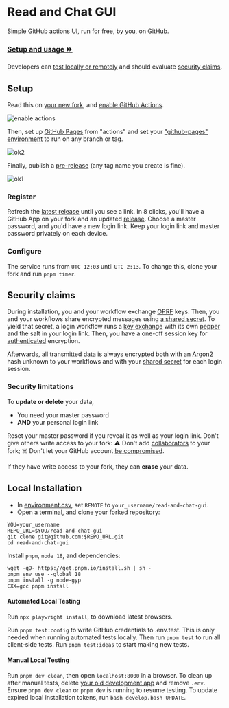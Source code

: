 # Read and Chat GUI

Simple GitHub actions UI, run for free, by you, on GitHub.

### [Setup and usage ⏩](#setup)

Developers can [test locally or remotely](#testing) and should evaluate [security claims](#security-claims).

## Setup

Read this on [your new fork][FORK_THIS], and [enable GitHub Actions](../../actions).

![enable actions](https://user-images.githubusercontent.com/75504552/219168117-532b555a-c1ea-4745-92fc-a4ffbf4ada8a.png)

Then, set up [GitHub Pages](../../settings/pages) from "actions" and set your ["github-pages" environment](../../settings/environments) to run on any branch or tag.

![ok2](https://user-images.githubusercontent.com/75504552/219478867-95cbae17-8888-4348-9fbe-dec7a85e6726.png)


Finally, publish a [pre-release](../../releases/new) (any tag name you create is fine).

![ok1](https://user-images.githubusercontent.com/75504552/219478759-32a4a252-ab3b-4530-bc6a-e561bf933d64.png)


### Register

Refresh the [latest release](../../releases/latest) until you see a link. In 8 clicks, you'll have a GitHub App on your fork and an updated [release](../../releases/latest). Choose a master password, and you'd have a new login link. Keep your login link and master password privately on each device.

### Configure

The service runs from `UTC 12:03` until `UTC 2:13`. To change this, clone your fork and run `pnpm timer`.

## Security claims

During installation, you and your workflow exchange [OPRF][OPRF] keys. Then, you and your workflows share encrypted messages using [a shared secret][PAKE]. To yield that secret, a login workflow runs a [key exchange][PAKE] with its own [pepper][OPRF] and the salt in your login link. Then, you have a one-off session key for [authenticated][GCM] encryption.

Afterwards, all transmitted data is always encrypted both with an [Argon2][Argon2] hash unknown to your workflows and with your [shared secret][PAKE] for each login session.

### Security limitations

To **update or delete** your data, 
- You need your master password
- **AND** your personal login link

Reset your master password if you reveal it as well as your login link. Don't give others write access to your fork: ⚠️ Don't add [collaborators][HELP_COLLAB] to your fork; ☠️ Don't let your GitHub account [be compromised][HELP_SECURE].

If they have write access to your fork, they can **erase** your data.

## Local Installation 

- In [environment.csv](./client/environment.csv), set `REMOTE` to `your_username/read-and-chat-gui`.
- Open a terminal, and clone your forked repository:

```properties
YOU=your_username
REPO_URL=$YOU/read-and-chat-gui
git clone git@github.com:$REPO_URL.git
cd read-and-chat-gui
```

Install `pnpm`, `node 18`, and dependencies:

```properties
wget -qO- https://get.pnpm.io/install.sh | sh -
pnpm env use --global 18
pnpm install -g node-gyp
CXX=gcc pnpm install
```

#### Automated Local Testing

Run `npx playwright install`, to download latest browsers.

Run `pnpm test:config` to write GitHub credentials to .env.test. This is only needed when running automated tests locally. Then run `pnpm test` to run all client-side tests. Run `pnpm test:ideas` to start making new tests.

#### Manual Local Testing

Run `pnpm dev clean`, then open `localhost:8000` in a browser. To clean up after manual tests, delete [your old development app](https://github.com/settings/apps) and remove `.env`. Ensure `pnpm dev clean` or `pnpm dev` is running to resume testing. To update expired local installation tokens, run `bash develop.bash UPDATE`.

[HELP_COLLAB]: https://docs.github.com/en/account-and-profile/setting-up-and-managing-your-personal-account-on-github/managing-access-to-your-personal-repositories/inviting-collaborators-to-a-personal-repository
[HELP_SECURE]: https://docs.github.com/en/authentication/keeping-your-account-and-data-secure
[HELP_PROJECTS]: https://docs.github.com/en/issues/planning-and-tracking-with-projects
[HELP_PAGES]: https://pages.github.com/

[FORK_THIS]: https://github.com/thejohnhoffer/read-and-chat-gui/fork
[PAKE]: https://blog.cloudflare.com/opaque-oblivious-passwords/
[OPRF]: https://www.npmjs.com/package/oprf#security-guarantees
[Argon2]: https://github.com/p-h-c/phc-winner-argon2
[GCM]: https://www.aes-gcm.com/
